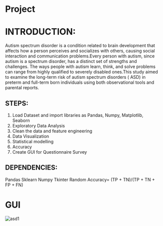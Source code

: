 # Project

# INTRODUCTION:
Autism spectrum disorder is a condition related to brain development that affects how a person perceives and socializes with others, causing social interaction and communication problems.Every person with autism, since autism is a spectrum disorder, has a distinct set of strengths and challenges. The ways people with autism learn, think, and solve problems can range from highly qualified to severely disabled ones.This study aimed to examine the long-term risk of autism spectrum disorders ( ASD) in preterm and full-term born individuals using both observational tools and parental reports. 

## STEPS:
1) Load Dataset and import libraries as Pandas, Numpy, Matplotlib, Seaborn
2) Exploratory Data Analysis
3) Clean the data and feature engineering
4) Data Visualization 
5) Statistical modelling
6) Accuracy
7) Create GUI for Questionnaire Survey

## DEPENDENCIES:
Pandas 
Sklearn 
Numpy
Tkinter
Random
Accuracy= (TP + TN)/(TP + TN + FP + FN) 
# GUI
![asd1](https://user-images.githubusercontent.com/61550451/100184761-39bf1500-2f08-11eb-91c5-75edf2dbf9a0.JPG)
             
